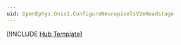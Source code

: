 ```yaml
---
uid: OpenEphys.Onix1.ConfigureNeuropixelsV2eHeadstage
---
```


[!INCLUDE [Hub Template](hub_template.md)]
